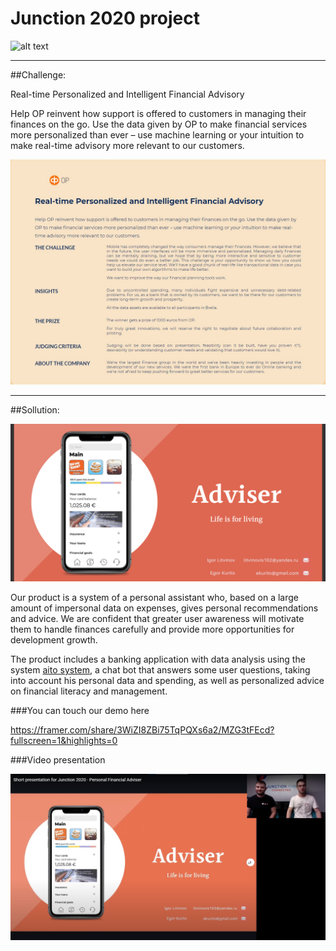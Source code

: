 # Junction 2020 project

 ![alt text](https://i.ytimg.com/vi/_ZaVpSYqxQg/maxresdefault.jpg)

 ____

##Challenge:

Real-time Personalized and Intelligent Financial Advisory

Help OP reinvent how support is offered to customers in managing their finances on the go. Use the data given by OP to make financial services more personalized than ever – use machine learning or your intuition to make real-time advisory more relevant to our customers.

 ![alt text](https://github.com/Litvinovis/Junction-2020/blob/main/Challenge.jpg)

  ____

##Sollution:

 ![alt text](https://github.com/Litvinovis/Junction-2020/blob/main/main.png)

Our product is a system of a personal assistant who, based on a large amount of impersonal data on expenses, gives personal recommendations and advice. We are confident that greater user awareness will motivate them to handle finances carefully and provide more opportunities for development growth.

The product includes a banking application with data analysis using the system [aito system](https://aito.ai/rpa/), a chat bot that answers some user questions, taking into account his personal data and spending, as well as personalized advice on financial literacy and management.

###You can touch our demo here

https://framer.com/share/3WiZI8ZBi75TqPQXs6a2/MZG3tFEcd?fullscreen=1&highlights=0

###Video presentation

[![Watch the video](https://github.com/Litvinovis/Junction-2020/blob/main/youtube.jpg)](https://youtu.be/C6ciRk_gStY)